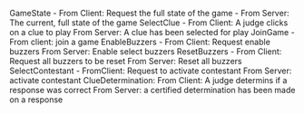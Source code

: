 GameState - From Client: Request the full state of the game
          - From Server: The current, full state of the game
SelectClue - From Client: A judge clicks on a clue to play
             From Server: A clue has been selected for play
JoinGame - From client: join a game
EnableBuzzers -  From Client: Request enable buzzers
                 From Server: Enable select buzzers
ResetBuzzers - From Client: Request all buzzers to be reset
                From Server: Reset all buzzers
SelectContestant - FromClient: Request to activate contestant
                    From Server: activate contestant
ClueDetermination: From Client: A judge determins if a response was correct
                   From Server: a certified determination has been made on a response